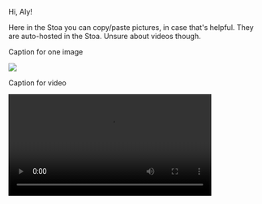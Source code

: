 Hi, Aly!

Here in the Stoa you can copy/paste pictures, in case that's helpful. They are auto-hosted in the Stoa. Unsure about videos though.

Caption for one image

![](https://doc.anagora.org/uploads/upload_6d6d4b88ee36e3e3d5a5c79440a24a69.png)

Caption for video

<video width="400" controls>
  <source src="https://wildcard.elixi.re/i/m6gwa.mp4" type="video/mp4">
</video>

